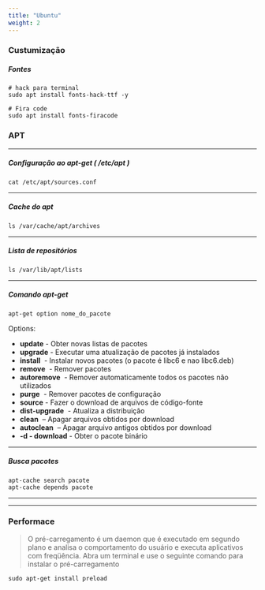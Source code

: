 ```yaml
---
title: "Ubuntu"
weight: 2
---
```


### Custumização

##### Fontes

```shell
# hack para terminal
sudo apt install fonts-hack-ttf -y

# Fira code
sudo apt install fonts-firacode 
```





### APT

---

##### Configuração ao apt-get ( /etc/apt )

```shell
cat /etc/apt/sources.conf
```

---

##### Cache do apt

```shell
ls /var/cache/apt/archives
```

---

##### Lista de repositórios

```shell
ls /var/lib/apt/lists
```

---

##### Comando apt-get

```shell
apt-get option nome_do_pacote
```

Options:

- **update**​ - Obter novas listas de pacotes
- **upgrade**​ - Executar uma atualização de pacotes já instalados
- **install** ​ - Instalar novos pacotes (o pacote é libc6 e nao libc6.deb)
- **remove** ​ - Remover pacotes
- **autoremove** ​ - Remover automaticamente todos os pacotes não utilizados
- **purge** ​ - Remover pacotes de configuração
- **source**​ - Fazer o download de arquivos de código-fonte
- **dist-upgrade** ​ - Atualiza a distribuição
- **clean** ​ – Apagar arquivos obtidos por download
- **autoclean** ​ – Apagar arquivo antigos obtidos por download
- **-d​ - download** - Obter o pacote binário

---

##### Busca pacotes

```shell
apt-cache search pacote
apt-cache depends pacote
```



---

---

### Performace

> O pré-carregamento é um daemon que é executado em segundo plano e analisa o comportamento do usuário e executa aplicativos com freqüência. Abra um terminal e use o seguinte comando para instalar o pré-carregamento

```shell
sudo apt-get install preload
```


